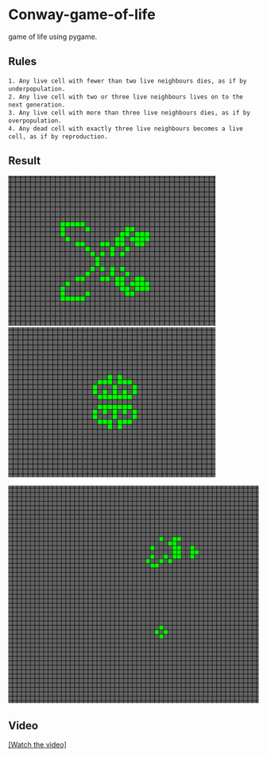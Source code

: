 # Conway-game-of-life
 game of life using pygame.

 ## Rules
    1. Any live cell with fewer than two live neighbours dies, as if by underpopulation.
    2. Any live cell with two or three live neighbours lives on to the next generation.
    3. Any live cell with more than three live neighbours dies, as if by overpopulation.
    4. Any dead cell with exactly three live neighbours becomes a live cell, as if by reproduction.

## Result
![result gif 3](./game_of_life4.gif)
![result gif 2](./game_of_life3.gif)

![result gif 1](./game_of_life2.gif)


## Video
[[Watch the video]](https://www.youtube.com/watch?v=YDKuknw9WGs)
